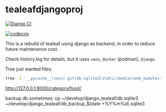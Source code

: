 # tealeafdjangoproj

[![Django CI](https://github.com/garthmortensen/django_tealeaf/actions/workflows/django-tests.yml/badge.svg)](https://github.com/garthmortensen/django_tealeaf/actions/workflows/django-tests.yml)

[![codecov](https://codecov.io/gh/garthmortensen/django_tealeaf/branch/main/graph/badge.svg)](https://codecov.io/gh/garthmortensen/django_tealeaf)

This is a rebuild of tealeaf using django as backend, in order to reduce future maintenance cost.

Check history.log for details, but it uses `venv`, `docker` (podman), `django`.

Tree just wanted files:
```bash
tree -I '__pycache__|venv|.git|db.sqlite3|static|media|node_modules'
```

http://127.0.0.1:8000/category/food/

backup db sometimes:
cp ~/develop/django_tealeaf/db.sqlite3 ~/develop/django_tealeaf/db_backup_$(date +%Y%m%d).sqlite3

